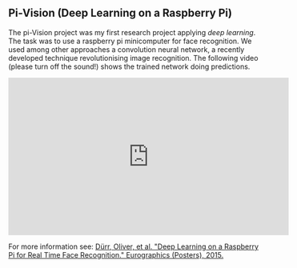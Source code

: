 ## Pi-Vision (Deep Learning on a Raspberry Pi)
The pi-Vision project was my first research project applying *deep learning*. The task was to use a raspberry pi minicomputer for face recognition. We used among other approaches a convolution neural network, a recently developed technique revolutionising image recognition. The following video (please turn off the sound!) shows the trained network doing predictions.

<iframe width="560" height="315" src="https://www.youtube.com/embed/oI1eJa-UWNU" frameborder="0" allowfullscreen></iframe>

For more information see: [Dürr, Oliver, et al. "Deep Learning on a Raspberry Pi for Real Time Face Recognition." Eurographics (Posters), 2015.](https://www.researchgate.net/profile/Oliver_Duerr/publication/279537625_Deep_Learning_on_a_Raspberry_Pi_for_Real_Time_Face_Recognition/links/5596886c08ae5d8f3931b5c5.pdf)
